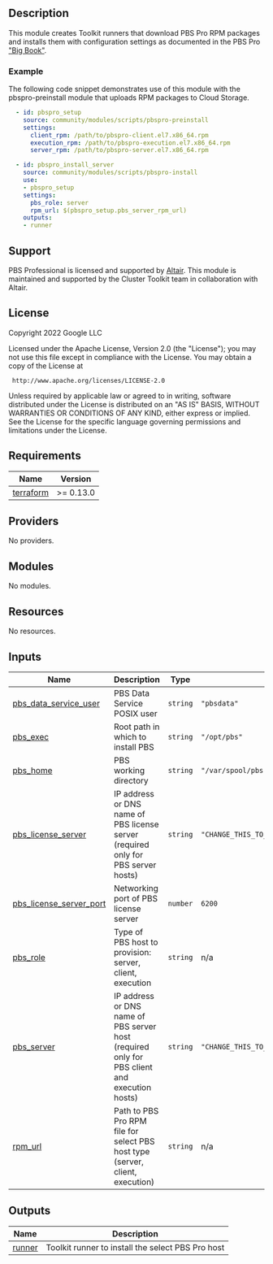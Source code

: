 ## Description

This module creates Toolkit runners that download PBS Pro RPM packages and
installs them with configuration settings as documented in the PBS Pro ["Big
Book"][bigbook].

[bigbook]: https://help.altair.com/2022.1.0/PBS%20Professional/PBS2022.1.pdf

### Example

The following code snippet demonstrates use of this module with the
pbspro-preinstall module that uploads RPM packages to Cloud Storage.

```yaml
  - id: pbspro_setup
    source: community/modules/scripts/pbspro-preinstall
    settings:
      client_rpm: /path/to/pbspro-client.el7.x86_64.rpm
      execution_rpm: /path/to/pbspro-execution.el7.x86_64.rpm
      server_rpm: /path/to/pbspro-server.el7.x86_64.rpm

  - id: pbspro_install_server
    source: community/modules/scripts/pbspro-install
    use:
    - pbspro_setup
    settings:
      pbs_role: server
      rpm_url: $(pbspro_setup.pbs_server_rpm_url)
    outputs:
    - runner
```

## Support

PBS Professional is licensed and supported by [Altair][pbspro]. This module is
maintained and supported by the Cluster Toolkit team in collaboration with Altair.

[pbspro]: https://www.altair.com/pbs-professional

## License

<!-- BEGINNING OF PRE-COMMIT-TERRAFORM DOCS HOOK -->
Copyright 2022 Google LLC

Licensed under the Apache License, Version 2.0 (the "License");
you may not use this file except in compliance with the License.
You may obtain a copy of the License at

     http://www.apache.org/licenses/LICENSE-2.0

Unless required by applicable law or agreed to in writing, software
distributed under the License is distributed on an "AS IS" BASIS,
WITHOUT WARRANTIES OR CONDITIONS OF ANY KIND, either express or implied.
See the License for the specific language governing permissions and
limitations under the License.

## Requirements

| Name | Version |
|------|---------|
| <a name="requirement_terraform"></a> [terraform](#requirement\_terraform) | >= 0.13.0 |

## Providers

No providers.

## Modules

No modules.

## Resources

No resources.

## Inputs

| Name | Description | Type | Default | Required |
|------|-------------|------|---------|:--------:|
| <a name="input_pbs_data_service_user"></a> [pbs\_data\_service\_user](#input\_pbs\_data\_service\_user) | PBS Data Service POSIX user | `string` | `"pbsdata"` | no |
| <a name="input_pbs_exec"></a> [pbs\_exec](#input\_pbs\_exec) | Root path in which to install PBS | `string` | `"/opt/pbs"` | no |
| <a name="input_pbs_home"></a> [pbs\_home](#input\_pbs\_home) | PBS working directory | `string` | `"/var/spool/pbs"` | no |
| <a name="input_pbs_license_server"></a> [pbs\_license\_server](#input\_pbs\_license\_server) | IP address or DNS name of PBS license server (required only for PBS server hosts) | `string` | `"CHANGE_THIS_TO_PBS_PRO_LICENSE_SERVER_HOSTNAME"` | no |
| <a name="input_pbs_license_server_port"></a> [pbs\_license\_server\_port](#input\_pbs\_license\_server\_port) | Networking port of PBS license server | `number` | `6200` | no |
| <a name="input_pbs_role"></a> [pbs\_role](#input\_pbs\_role) | Type of PBS host to provision: server, client, execution | `string` | n/a | yes |
| <a name="input_pbs_server"></a> [pbs\_server](#input\_pbs\_server) | IP address or DNS name of PBS server host (required only for PBS client and execution hosts) | `string` | `"CHANGE_THIS_TO_PBS_PRO_SERVER_HOSTNAME"` | no |
| <a name="input_rpm_url"></a> [rpm\_url](#input\_rpm\_url) | Path to PBS Pro RPM file for select PBS host type (server, client, execution) | `string` | n/a | yes |

## Outputs

| Name | Description |
|------|-------------|
| <a name="output_runner"></a> [runner](#output\_runner) | Toolkit runner to install the select PBS Pro host |
<!-- END OF PRE-COMMIT-TERRAFORM DOCS HOOK -->
